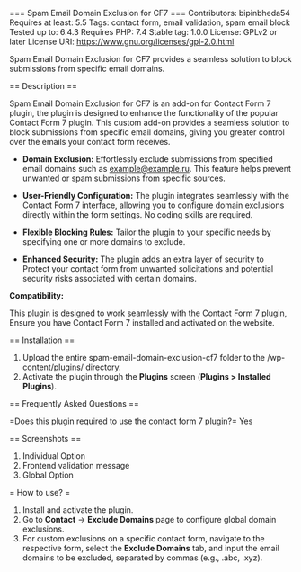 === Spam Email Domain Exclusion for CF7 ===
Contributors: bipinbheda54
Requires at least: 5.5
Tags: contact form, email validation, spam email block
Tested up to: 6.4.3
Requires PHP: 7.4
Stable tag: 1.0.0
License: GPLv2 or later
License URI: https://www.gnu.org/licenses/gpl-2.0.html

Spam Email Domain Exclusion for CF7 provides a seamless solution to block submissions from specific email domains.

== Description ==

Spam Email Domain Exclusion for CF7 is an add-on for Contact Form 7 plugin, the plugin is designed to enhance the functionality of the popular Contact Form 7 plugin. This custom add-on provides a seamless solution to block submissions from specific email domains, giving you greater control over the emails your contact form receives.

* **Domain Exclusion:** Effortlessly exclude submissions from specified email domains such as example@example.ru. This feature helps prevent unwanted or spam submissions from specific sources.

* **User-Friendly Configuration:** The plugin integrates seamlessly with the Contact Form 7 interface, allowing you to configure domain exclusions directly within the form settings. No coding skills are required.

* **Flexible Blocking Rules:** Tailor the plugin to your specific needs by specifying one or more domains to exclude.

* **Enhanced Security:** The plugin adds an extra layer of security to Protect your contact form from unwanted solicitations and potential security risks associated with certain domains.

**Compatibility:**

This plugin is designed to work seamlessly with the Contact Form 7 plugin, Ensure you have Contact Form 7 installed and activated on the website.

== Installation ==

1. Upload the entire spam-email-domain-exclusion-cf7 folder to the /wp-content/plugins/ directory.
1. Activate the plugin through the **Plugins** screen (**Plugins > Installed Plugins**).

== Frequently Asked Questions ==

=Does this plugin required to use the contact form 7 plugin?=
Yes

== Screenshots ==

1. Individual Option
2. Frontend validation message
3. Global Option

= How to use? =

1. Install and activate the plugin.
2. Go to **Contact** -> **Exclude Domains** page to configure global domain exclusions.
3. For custom exclusions on a specific contact form, navigate to the respective form, select the **Exclude Domains** tab, and input the email domains to be excluded, separated by commas (e.g., .abc, .xyz).
